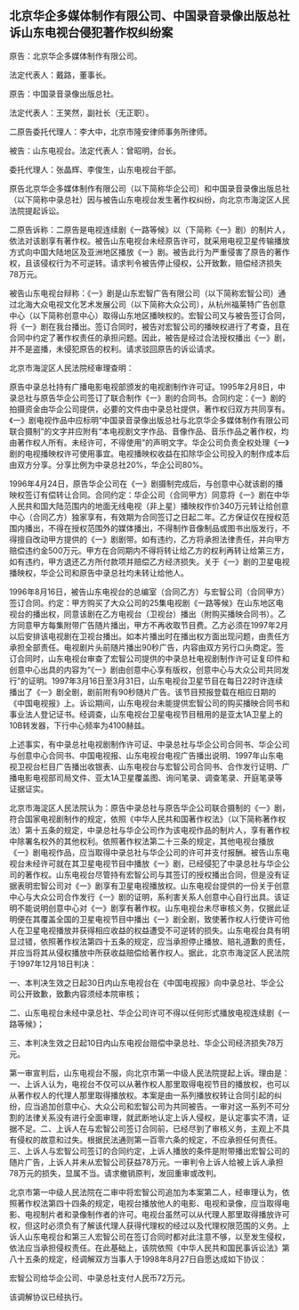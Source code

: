## 北京华企多媒体制作有限公司、中国录音录像出版总社诉山东电视台侵犯著作权纠纷案

原告：北京华企多媒体制作有限公司。

法定代表人：戴路，董事长。

原告：中国录音录像出版总社。

法定代表人：王笑然，副社长（无正职）。

二原告委托代理人：李大中，北京市隆安律师事务所律师。

被告：山东电视台。法定代表人：曾昭明，台长。

委托代理人：张晶辉、李俊生，山东电视台干部。

原告北京华企多媒体制作有限公司（以下简称华企公司）和中国录音录像出版总社（以下简称中录总社）因与被告山东电视台发生著作权纠纷，向北京市海淀区人民法院提起诉讼。

二原告诉称：二原告是电视连续剧《一路等候》以（下简称《一》剧）的制片人，依法对该剧享有著作权。被告山东电视台未经原告许可，就采用电视卫星传输播放方式向中国大陆地区及亚洲地区播放《一》剧。被告此行为严重侵害了原告的著作权，且该侵权行为不可逆转。请求判令被告停止侵权，公开致歉，赔偿经济损失78万元。

被告山东电视台辩称：《一》剧是山东宏智广告有限公司（以下简称宏智公司）通过北海大众电视文化艺术发展公司（以下简称大众公司），从杭州福莱特广告创意中心（以下简称创意中心）取得山东地区播映权的。宏智公司又与被告签订合同，将《一》剧在我台播出。签订合同时，被告对宏智公司的播映权进行了考查，且在合同中约定了著作权责任的承担问题。因此，被告是经过合法授权播出《一》剧，并不是盗播，未侵犯原告的权利。请求驳回原告的诉讼请求。

北京市海淀区人民法院经审理查明：

原告中录总社持有广播电影电视部颁发的电视剧制作许可证。1995年2月8日，中录总社与原告华企公司签订了联合制作《一》剧的合同书。合同约定：《一》剧的拍摄资金由华企公司提供，必要的文件由中录总社提供，著作权归双方共同享有。《一》剧电视作品中应标明“中国录音录像出版总社与北京华企多媒体制作有限公司联合摄制”的文字并应附有“本电视剧文字作品、音像作品、音乐作品之著作权，均由著作权人所有。未经许可，不得使用”的声明文字。华企公司负责全权处理《一》剧的电视播映权许可使用事宜。电视播映权收益在扣除华企公司投入的制作成本后由双方分享。分享比例为中录总社20%，华企公司80%。

1996年4月24日，原告华企公司在《一》剧摄制完成后，与创意中心就该剧的播映权签订有偿转让合同。合同约定：华企公司（合同甲方）同意将《一》剧在中华人民共和国大陆范围内的地面无线电视（非上星）播映权作价340万元转让给创意中心（合同乙方）独家享有，有效期为合同签订之日起二年。乙方保证仅在授权范围内播出，不得在授权范围外的媒体播出，不得制作音像制品或图书出版发行，不得擅自改动甲方提供的《一》剧剧带。如有违约，乙方将承担法律责任，并向甲方赔偿违约金500万元。甲方在合同期内不得将转让给乙方的权利再转让给第三方，如有违约，甲方退还乙方所付款项并赔偿乙方经济损失。关于《一》剧的卫星电视播映权，华企公司和原告中录总社均未转让给他人。

1996年8月16日，被告山东电视台的总编室（合同乙方）与宏智公司（合同甲方）签订合同。约定：甲方购买了大众公司的25集电视剧《一路等候》在山东地区电视台的播出权，同意该剧在乙方电视台（卫视台）播出（附购买播映合同书）。乙方同意甲方每集附带广告随片播出，甲方不再收取节目费。乙方必须在1997年2月以后安排该电视剧在卫视台播出。如本片播出时在播出权方面出现问题，由责任方承担全部责任。电视剧片头前随片播出90秒广告，内容由双方另行口头商定。签订合同时，山东电视台审查了宏智公司提供的中录总社电视剧制作许可证复印件和创意中心出具的内容为“《一》剧由创意中心享有版权，创意中心与大众公司共同发行”的证明。1997年3月16日至3月31日，山东电视台卫星节目在每日22时许连续播出了《一》剧全剧，剧前附有90秒随片广告。该节目预报登载在相应日期的《中国电视报》上。诉讼期间，山东电视台未能提供宏智公司的购买播映合同书和事业法人登记证书。经调查，山东电视台卫星电视节目租用的是亚太1A卫星上的10B转发器，下行中心频率为4100赫兹。

上述事实，有中录总社电视剧制作许可证、中录总社与华企公司合同书、华企公司与创意中心合同书、中国电视报、山东电视台电视广告播出说明、1997年山东电视卫视台栏目广告播出收银表、山东电视台与宏智公司合同书、合作发行证明、广播电影电视部司局文件、亚太1A卫星覆盖图、询问笔录、调查笔录、开庭笔录等证据证实。

北京市海淀区人民法院认为：原告中录总社与原告华企公司联合摄制的《一》剧，符合国家电视剧制作的规定，依照《中华人民共和国著作权法》（以下简称著作权法）第十五条的规定，中录总社与华企公司作为该电视作品的制片人，享有著作权中除署名权外的其他权利。依照著作权法第二十三条的规定，其他电视台播放《一》剧电视作品，应当取得中录总社与华企公司的许可并支付报酬。被告山东电视台未经许可就在其卫星电视节目中播放《一》剧，已经侵犯了中录总社与华企公司的著作权。山东电视台尽管持有宏智公司与其签订的授权播出合同，但是没有证据表明宏智公司对《一》剧享有卫星电视播放权。山东电视台提供的一份关于创意中心与大众公司合作发行《一》剧的证明，系利害关系人创意中心自行出具。该证明不能说明创意中心对《一》剧享有著作权。山东电视台未尽审核义务，仅据此证明便在其覆盖全国的卫星电视节目中播出《一》剧全剧，致使著作权人行使许可他人在卫星电视播放并获得相应收益的权益遭受不可逆转的损失。山东电视台具有明显过错，依照著作权法第四十五条的规定，应当承担停止播放、赔礼道歉的责任，并应当将其从侵权播放中所获收益赔偿给著作权人。据此，北京市海淀区人民法院于1997年12月18日判决：

一、本判决生效之日起30日内山东电视台在《中国电视报》向中录总社、华企公司公开致歉，致歉内容须经本院审核；

二、山东电视台未经中录总社、华企公司许可不得以任何形式播放电视连续剧《一路等候》；

三、本判决生效之日起10日内山东电视台赔偿中录总社、华企公司经济损失78万元。

第一审宣判后，山东电视台不服，向北京市第一中级人民法院提起上诉。理由是：一、上诉人认为，电视台不仅可以从著作权人那里取得电视节目的播放权，也可以从著作权人的代理人那里取得播放权。本案是由一系列播放权转让合同引起的纠纷，应当追加创意中心、大众公司和宏智公司为共同被告。一审对这一系列不可分割的法律关系没有进行全面审理，就武断地认定上诉人侵权，是认定事实不清，证据不足。二、上诉人在与宏智公司签订合同前，已经尽到了审核义务，主观上不具有侵权的故意和过失。根据民法通则第一百零六条的规定，不应承担任何责任。三、上诉人与宏智公司签订的合同约定，上诉人播放的条件是附带播出宏智公司的随片广告，上诉人并未从宏智公司获益78万元。一审判令上诉人给被上诉人承担78万元的损失，显属不当。请求撤销原判，发回重审或改判。

北京市第一中级人民法院在二审中将宏智公司追加为本案第二人，经审理认为，依照著作权法第四十四条的规定，电视台播放他人的电影、电视和录像，应当取得电影、电视制片者和录像制作者的许可。电视台虽然可以从代理人那里取得播放许可权，但这时必须负有了解该代理人获得代理权的经过以及代理权限范围的义务。上诉人山东电视台和第三人宏智公司在签订合同时都对此注意不够，以至发生侵权，依法应当承担侵权责任。在此基础上，该院依照《中华人民共和国民事诉讼法》第八十五条的规定，经调解双方当事人于1998年8月27日自愿达成如下协议：

宏智公司给华企公司、中录总社支付人民币72万元。

该调解协议已经执行。

